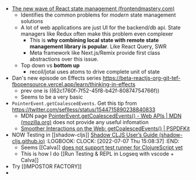 - [The new wave of React state management (frontendmastery.com)](https://frontendmastery.com/posts/the-new-wave-of-react-state-management/)
	- Identifies the common problems for _modern_ state management solutions
	- A lot of web applications are just UI for the backend/db api. State managers like Redux often make this problem even complexer
		- This is **why combining local state with remote state management library is popular**. Like React Query, SWR
		- Meta framework like Next.js/Remix provide first class abstractions over this issue.
	- Top down vs **bottom up**
		- recoil/jotai uses atoms to drive complete unit of state
- Dan's new episode on Effects series https://beta-reactjs-org-git-tef-fbopensource.vercel.app/learn/thinking-in-effects
	- prev one is ((62c1760f-7f52-45f8-b42f-80874754766f))
	- Seems to be a very basic
- `PointerEvent.getCoalescedEvents`. Get this tip from https://twitter.com/seflless/status/1544715890238840833
	- MDN page [PointerEvent.getCoalescedEvents() - Web APIs | MDN (mozilla.org)](https://developer.mozilla.org/en-US/docs/Web/API/PointerEvent/getCoalescedEvents) does not provide any useful infomation
	- [Smoother Interactions on the Web: getCoalescedEvents() | PSPDFKit](https://pspdfkit.com/blog/2019/using-getcoalescedevents/)
- NOW Testing in [[shadow-cljs]] [Shadow CLJS User’s Guide (shadow-cljs.github.io)](https://shadow-cljs.github.io/docs/UsersGuide.html#_testing)
  :LOGBOOK:
  CLOCK: [2022-07-07 Thu 15:08:37]
  :END:
	- Seems [[Calva]] [does not support test runner for ClojureScript yet](https://github.com/clojure-emacs/cider-nrepl/issues/555)
	- This is how I do [[Run Testing & REPL in Logseq with vscode + Calva]]
- Try [[IMPOSTOR FACTORY]]
-